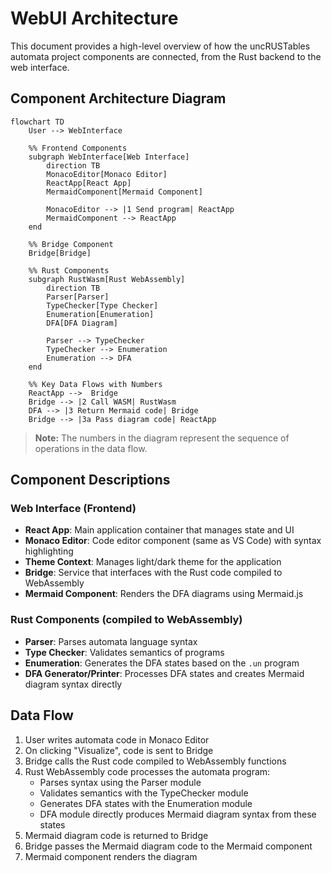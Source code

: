 # WebUI Architecture

This document provides a high-level overview of how the uncRUSTables automata project components are connected, from the Rust backend to the web interface.

## Component Architecture Diagram

```mermaid
flowchart TD
    User --> WebInterface

    %% Frontend Components
    subgraph WebInterface[Web Interface]
        direction TB
        MonacoEditor[Monaco Editor]
        ReactApp[React App]
        MermaidComponent[Mermaid Component]

        MonacoEditor --> |1 Send program| ReactApp
        MermaidComponent --> ReactApp
    end

    %% Bridge Component
    Bridge[Bridge]

    %% Rust Components
    subgraph RustWasm[Rust WebAssembly]
        direction TB
        Parser[Parser]
        TypeChecker[Type Checker]
        Enumeration[Enumeration]
        DFA[DFA Diagram]

        Parser --> TypeChecker
        TypeChecker --> Enumeration
        Enumeration --> DFA
    end

    %% Key Data Flows with Numbers
    ReactApp -->  Bridge
    Bridge --> |2 Call WASM| RustWasm
    DFA --> |3 Return Mermaid code| Bridge
    Bridge --> |3a Pass diagram code| ReactApp
```

> **Note:** The numbers in the diagram represent the sequence of operations in the data flow.

## Component Descriptions

### Web Interface (Frontend)

- **React App**: Main application container that manages state and UI
- **Monaco Editor**: Code editor component (same as VS Code) with syntax highlighting
- **Theme Context**: Manages light/dark theme for the application
- **Bridge**: Service that interfaces with the Rust code compiled to WebAssembly
- **Mermaid Component**: Renders the DFA diagrams using Mermaid.js

### Rust Components (compiled to WebAssembly)

- **Parser**: Parses automata language syntax
- **Type Checker**: Validates semantics of programs
- **Enumeration**: Generates the DFA states based on the `.un` program
- **DFA Generator/Printer**: Processes DFA states and creates Mermaid diagram syntax directly

## Data Flow

1. User writes automata code in Monaco Editor
2. On clicking "Visualize", code is sent to  Bridge
3. Bridge calls the Rust code compiled to WebAssembly functions
4. Rust WebAssembly code processes the automata program:
   - Parses syntax using the Parser module
   - Validates semantics with the TypeChecker module
   - Generates DFA states with the Enumeration module
   - DFA module directly produces Mermaid diagram syntax from these states
5. Mermaid diagram code is returned to Bridge
6. Bridge passes the Mermaid diagram code to the Mermaid component
7. Mermaid component renders the diagram
